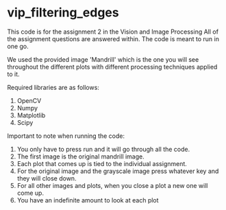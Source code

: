 # vip_filtering_edges

This code is for the assignment 2 in the Vision and Image Processing
All of the assignment questions are answered within. The code is meant to run in one go. 

We used the provided image 'Mandrill' which is the one you will see throughout the different plots with different processing techniques applied to it.

Required libraries are as follows:
1. OpenCV
2. Numpy
3. Matplotlib
4. Scipy

Important to note when running the code:
1. You only have to press run and it will go through all the code.
2. The first image is the original mandrill image.
3. Each plot that comes up is tied to the individual assignment.
4. For the original image and the grayscale image press whatever key and they will close down.
5. For all other images and plots, when you close a plot a new one will come up.
6. You have an indefinite amount to look at each plot
